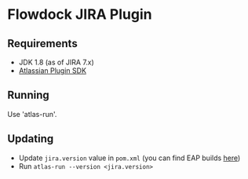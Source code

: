 # Flowdock JIRA Plugin

## Requirements

* JDK 1.8 (as of JIRA 7.x)
* [Atlassian Plugin SDK](http://confluence.atlassian.com/display/DEVNET/Developing+your+Plugin+using+the+Atlassian+Plugin+SDK)

## Running

Use 'atlas-run'.

## Updating

* Update `jira.version` value in `pom.xml` (you can find EAP builds [here](https://maven.atlassian.com/content/groups/public/com/atlassian/jira/jira-api/))
* Run `atlas-run --version <jira.version>`
